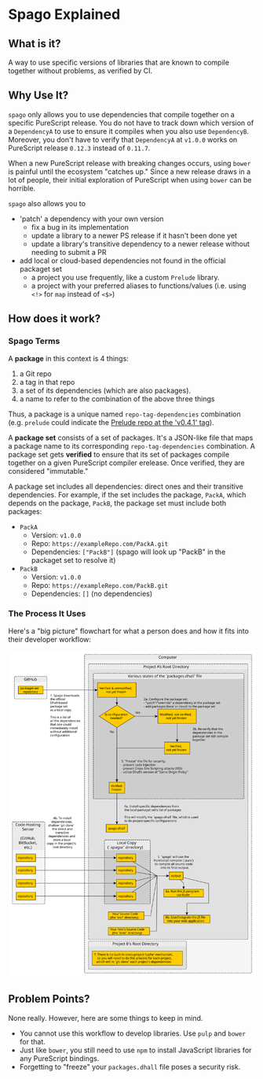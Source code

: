 # Spago Explained

## What is it?

A way to use specific versions of libraries that are known to compile together without problems, as verified by CI.

## Why Use It?

`spago` only allows you to use dependencies that compile together on a specific PureScript release. You do not have to track down which version of a `DependencyA` to use to ensure it compiles when you also use `DependencyB`. Moreover, you don't have to verify that `DependencyA` at `v1.0.0` works on PureScript release `0.12.3` instead of `0.11.7`.

When a new PureScript release with breaking changes occurs, using `bower` is painful until the ecosystem "catches up." Since a new release draws in a lot of people, their initial exploration of PureScript when using `bower` can be horrible.

`spago` also allows you to
- 'patch' a dependency with your own version
    - fix a bug in its implementation
    - update a library to a newer PS release if it hasn't been done yet
    - update a library's transitive dependency to a newer release without needing to submit a PR
- add local or cloud-based dependencies not found in the official packaget set
    - a project you use frequently, like a custom `Prelude` library.
    - a project with your preferred aliases to functions/values (i.e. using `<!>` for `map` instead of `<$>`)

## How does it work?

### Spago Terms

A **package** in this context is 4 things:
1. a Git repo
2. a tag in that repo
3. a set of its dependencies (which are also packages).
4. a name to refer to the combination of the above three things

Thus, a package is a unique named `repo-tag-dependencies` combination (e.g. `prelude` could indicate the [Prelude repo at the 'v0.4.1' tag](https://github.com/purescript/purescript-prelude/tree/v4.1.0)).

A **package set** consists of a set of packages. It's a JSON-like file that maps a package name to its corresponding `repo-tag-dependencies` combination. A package set gets **verified** to ensure that its set of packages compile together on a given PureScript compiler erelease. Once verified, they are considered "immutable."

A package set includes all dependencies: direct ones and their transitive dependencies. For example, if the set includes the package, `PackA`, which depends on the package, `PackB`, the package set must include both packages:
- `PackA`
    - Version: `v1.0.0`
    - Repo: `https://exampleRepo.com/PackA.git`
    - Dependencies: `["PackB"]` (spago will look up "PackB" in the packaget set to resolve it)
- `PackB`
    - Version: `v1.0.0`
    - Repo: `https://exampleRepo.com/PackB.git`
    - Dependencies: `[]` (no dependencies)

### The Process It Uses

Here's a "big picture" flowchart for what a person does and how it fits into their developer workflow:

![spago-flowchart](./assets/spago-flowchart.svg)

## Problem Points?

None really. However, here are some things to keep in mind.

- You cannot use this workflow to develop libraries. Use `pulp` and `bower` for that.
- Just like `bower`, you still need to use `npm` to install JavaScript libraries for any PureScript bindings.
- Forgetting to "freeze" your `packages.dhall` file poses a security risk.
